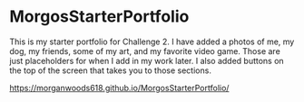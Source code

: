 # MorgosStarterPortfolio

This is my starter portfolio for Challenge 2. I have added a photos of me, my dog, my friends, some of my art, and my favorite video game. Those are just placeholders for when I add in my work later. I also added buttons on the top of the screen that takes you to those sections.

https://morganwoods618.github.io/MorgosStarterPortfolio/
